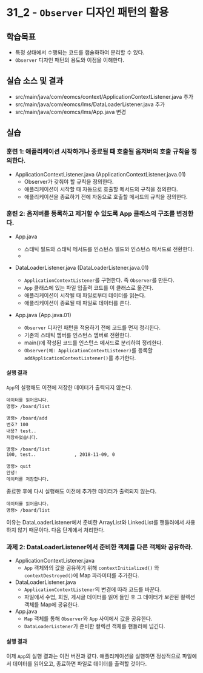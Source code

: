# 31_2 - `Observer` 디자인 패턴의 활용

## 학습목표
- 특정 상태에서 수행되는 코드를 캡슐화하여 분리할 수 있다.
- `Observer` 디자인 패턴의 용도와 이점을 이해한다.

  
## 실습 소스 및 결과

- src/main/java/com/eomcs/context/ApplicationContextListener.java 추가
- src/main/java/com/eomcs/lms/DataLoaderListener.java 추가
- src/main/java/com/eomcs/lms/App.java 변경

## 실습

### 훈련 1: 애플리케이션 시작하거나 종료될 때 호출될 옵저버의 호출 규칙을 정의한다. 

- ApplicationContextListener.java (ApplicationContextListener.java.01)
    - Observer가 갖춰야 할 규칙을 정의한다.
    - 애플리케이션이 시작할 때 자동으로 호출할 메서드의 규칙을 정의한다.
    - 애플리케이션을 종료하기 전에 자동으로 호출할 메서드의 규칙을 정의한다.

### 훈련 2: 옵저버를 등록하고 제거할 수 있도록 App 클래스의 구조를 변경한다.
- App.java
  - 스태틱 필드와 스태틱 메서드를 인스턴스 필드와 인스턴스 메서드로 전환한다.
  - 

- DataLoaderListener.java (DataLoaderListener.java.01)
    - `ApplicationContextListener`를 구현한다. 즉 `Observer`를 만든다.
    - `App` 클래스에 있는 파일 입출력 코드를 이 클래스로 옮긴다.
    - 애플리케이션이 시작될 때 파일로부터 데이터를 읽는다.
    - 애플리케이션이 종료될 때 파일로 데이터를 쓴다.
    
- App.java (App.java.01)
    - `Observer` 디자인 패턴을 적용하기 전에 코드를 먼저 정리한다.
    - 기존의 스태틱 멤버를 인스턴스 멤버로 전환한다.
    - main()에 작성된 코드를 인스턴스 메서드로 분리하여 정리한다.
    - `Observer(예: ApplicationContextListener)`를 등록할 `addApplicationContextListener()`를 추가한다.

#### 실행 결과

`App`의 실행해도 이전에 저장한 데이터가 출력되지 않는다.
```
데이터를 읽어옵니다.
명령> /board/list

명령> /board/add
번호? 100
내용? test..
저장하였습니다.

명령> /board/list
100, test..              , 2018-11-09, 0

명령> quit
안녕!
데이터를 저장합니다.
```

종료한 후에 다시 실행해도 이전에 추가한 데이터가 출력되지 않는다.
```
데이터를 읽어옵니다.
명령> /board/list

```

이유는 DataLoaderListener에서 준비한 ArrayList와 LinkedList를 핸들러에서 사용하지 않기 때문이다. 다음 단계에서 처리한다.

### 과제 2: DataLoaderListener에서 준비한 객체를 다른 객체와 공유하라.

- ApplicationContextListener.java
    - `App` 객체와의 값을 공유하기 위해 `contextInitialized()` 와 `contextDestroyed()`에 Map 파라미터를 추가한다.
- DataLoaderListener.java
    - `ApplicationContextListener`의 변경에 따라 코드를 바꾼다.
    - 파일에서 수업, 회원, 게시글 데이터를 읽어 들인 후 그 데이터가 보관된 컬렉션 객체를 Map에 공유한다. 
- App.java
    - `Map` 객체를 통해 `Observer`와 `App` 사이에서 값을 공유한다.
    - `DataLoaderListener`가 준비한 컬렉션 객체를 핸들러에 넘긴다.

#### 실행 결과

이제 `App`의 실행 결과는 이전 버전과 같다. 애플리케이션을 실행하면 정상적으로 파일에서 데이터를 읽어오고, 종료하면 파일로 데이터를 출력할 것이다.


